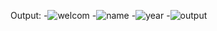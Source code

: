 Output:
-![welcom](https://user-images.githubusercontent.com/116275592/210801546-8ce511dc-047d-457d-9e34-f4dc8e2db08e.png)
-![name](https://user-images.githubusercontent.com/116275592/210801532-fc313f9d-179f-4011-938e-886da01edc99.png)
-![year](https://user-images.githubusercontent.com/116275592/210801550-8698bceb-a89d-43b0-adbb-d76d2ebcc362.png)
-![output](https://user-images.githubusercontent.com/116275592/210801543-25b2807b-5d2f-4a70-a87f-28294f725776.png)
